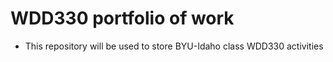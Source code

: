 # WDD330 portfolio of work
- This repository will be used to store BYU-Idaho class WDD330 activities